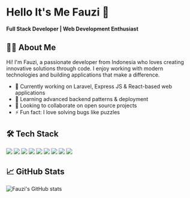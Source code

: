 # Hello It's Me Fauzi 👋

**Full Stack Developer | Web Development Enthusiast**

## 👨‍💻 About Me
Hi! I'm Fauzi, a passionate developer from Indonesia who loves creating innovative solutions through code. I enjoy working with modern technologies and building applications that make a difference.

- 🔭 Currently working on Laravel, Express JS & React-based web applications
- 🌱 Learning advanced backend patterns & deployment
- 🤝 Looking to collaborate on open source projects
- ⚡ Fun fact: I love solving bugs like puzzles

## 🛠️ Tech Stack
<img src="https://img.shields.io/badge/HTML5-E34F26?style=for-the-badge&logo=html5&logoColor=white"/>
<img src="https://img.shields.io/badge/CSS3-1572B6?style=for-the-badge&logo=css3&logoColor=white"/>
<img src="https://img.shields.io/badge/JavaScript-F7DF1E?style=for-the-badge&logo=javascript&logoColor=black"/>
<img src="https://img.shields.io/badge/React-20232A?style=for-the-badge&logo=react&logoColor=61DAFB"/>
<img src="https://img.shields.io/badge/PHP-777BB4?style=for-the-badge&logo=php&logoColor=white"/>
<img src="https://img.shields.io/badge/Laravel-FF2D20?style=for-the-badge&logo=laravel&logoColor=white"/>
<img src="https://img.shields.io/badge/Express.js-000000?style=for-the-badge&logo=express&logoColor=white"/>
<img src="https://img.shields.io/badge/MySQL-4479A1?style=for-the-badge&logo=mysql&logoColor=white"/>
<img src="https://img.shields.io/badge/Postman-FF6C37?style=for-the-badge&logo=postman&logoColor=white"/>

## 📈 GitHub Stats
![Fauzi's GitHub stats](https://github-readme-stats.vercel.app/api?username=fauzi0413&show_icons=true&theme=radical)
